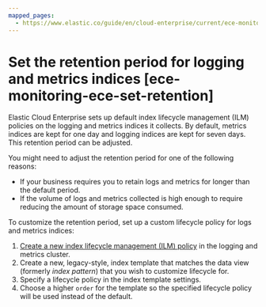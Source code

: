 ```yaml
---
mapped_pages:
  - https://www.elastic.co/guide/en/cloud-enterprise/current/ece-monitoring-ece-set-retention.html
---
```


# Set the retention period for logging and metrics indices [ece-monitoring-ece-set-retention]

Elastic Cloud Enterprise sets up default index lifecycle management (ILM) policies on the logging and metrics indices it collects. By default, metrics indices are kept for one day and logging indices are kept for seven days. This retention period can be adjusted.

You might need to adjust the retention period for one of the following reasons:

* If your business requires you to retain logs and metrics for longer than the default period.
* If the volume of logs and metrics collected is high enough to require reducing the amount of storage space consumed.

To customize the retention period, set up a custom lifecycle policy for logs and metrics indices:

1. [Create a new index lifecycle management (ILM) policy](../../../manage-data/lifecycle/index-lifecycle-management/configure-lifecycle-policy.md) in the logging and metrics cluster.
2. Create a new, legacy-style, index template that matches the data view (formerly *index pattern*) that you wish to customize lifecycle for.
3. Specify a lifecycle policy in the index template settings.
4. Choose a higher `order` for the template so the specified lifecycle policy will be used instead of the default.

